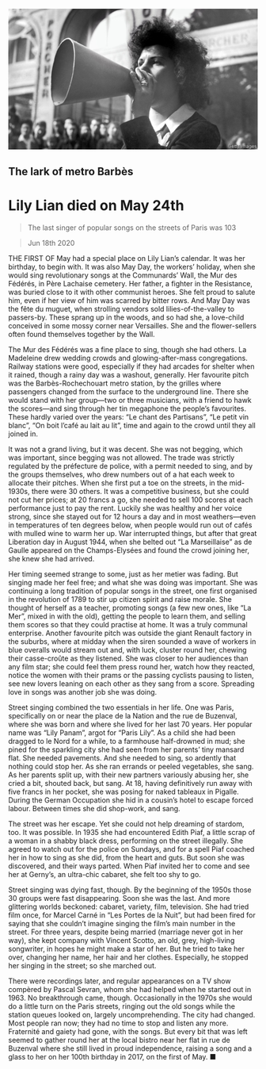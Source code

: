 ![](./images/20200620_OBP001.jpg)

## The lark of metro Barbès

# Lily Lian died on May 24th

> The last singer of popular songs on the streets of Paris was 103

> Jun 18th 2020

THE FIRST OF May had a special place on Lily Lian’s calendar. It was her birthday, to begin with. It was also May Day, the workers’ holiday, when she would sing revolutionary songs at the Communards’ Wall, the Mur des Fédérés, in Père Lachaise cemetery. Her father, a fighter in the Resistance, was buried close to it with other communist heroes. She felt proud to salute him, even if her view of him was scarred by bitter rows. And May Day was the fête du muguet, when strolling vendors sold lilies-of-the-valley to passers-by. These sprang up in the woods, and so had she, a love-child conceived in some mossy corner near Versailles. She and the flower-sellers often found themselves together by the Wall.

The Mur des Fédérés was a fine place to sing, though she had others. La Madeleine drew wedding crowds and glowing-after-mass congregations. Railway stations were good, especially if they had arcades for shelter when it rained, though a rainy day was a washout, generally. Her favourite pitch was the Barbès-Rochechouart metro station, by the grilles where passengers changed from the surface to the underground line. There she would stand with her group—two or three musicians, with a friend to hawk the scores—and sing through her tin megaphone the people’s favourites. These hardly varied over the years: “Le chant des Partisans”, “Le petit vin blanc”, “On boit l’café au lait au lit”, time and again to the crowd until they all joined in.

It was not a grand living, but it was decent. She was not begging, which was important, since begging was not allowed. The trade was strictly regulated by the préfecture de police, with a permit needed to sing, and by the groups themselves, who drew numbers out of a hat each week to allocate their pitches. When she first put a toe on the streets, in the mid-1930s, there were 30 others. It was a competitive business, but she could not cut her prices; at 20 francs a go, she needed to sell 100 scores at each performance just to pay the rent. Luckily she was healthy and her voice strong, since she stayed out for 12 hours a day and in most weathers—even in temperatures of ten degrees below, when people would run out of cafés with mulled wine to warm her up. War interrupted things, but after that great Liberation day in August 1944, when she belted out “La Marseillaise” as de Gaulle appeared on the Champs-Elysées and found the crowd joining her, she knew she had arrived.

Her timing seemed strange to some, just as her metier was fading. But singing made her feel free; and what she was doing was important. She was continuing a long tradition of popular songs in the street, one first organised in the revolution of 1789 to stir up citizen spirit and raise morale. She thought of herself as a teacher, promoting songs (a few new ones, like “La Mer”, mixed in with the old), getting the people to learn them, and selling them scores so that they could practise at home. It was a truly communal enterprise. Another favourite pitch was outside the giant Renault factory in the suburbs, where at midday when the siren sounded a wave of workers in blue overalls would stream out and, with luck, cluster round her, chewing their casse-croûte as they listened. She was closer to her audiences than any film star; she could feel them press round her, watch how they reacted, notice the women with their prams or the passing cyclists pausing to listen, see new lovers leaning on each other as they sang from a score. Spreading love in songs was another job she was doing.

Street singing combined the two essentials in her life. One was Paris, specifically on or near the place de la Nation and the rue de Buzenval, where she was born and where she lived for her last 70 years. Her popular name was “Lily Panam”, argot for “Paris Lily”. As a child she had been dragged to le Nord for a while, to a farmhouse half-drowned in mud; she pined for the sparkling city she had seen from her parents’ tiny mansard flat. She needed pavements. And she needed to sing, so ardently that nothing could stop her. As she ran errands or peeled vegetables, she sang. As her parents split up, with their new partners variously abusing her, she cried a bit, shouted back, but sang. At 18, having definitively run away with five francs in her pocket, she was posing for naked tableaux in Pigalle. During the German Occupation she hid in a cousin’s hotel to escape forced labour. Between times she did shop-work, and sang.

The street was her escape. Yet she could not help dreaming of stardom, too. It was possible. In 1935 she had encountered Edith Piaf, a little scrap of a woman in a shabby black dress, performing on the street illegally. She agreed to watch out for the police on Sundays, and for a spell Piaf coached her in how to sing as she did, from the heart and guts. But soon she was discovered, and their ways parted. When Piaf invited her to come and see her at Gerny’s, an ultra-chic cabaret, she felt too shy to go.

Street singing was dying fast, though. By the beginning of the 1950s those 30 groups were fast disappearing. Soon she was the last. And more glittering worlds beckoned: cabaret, variety, film, television. She had tried film once, for Marcel Carné in “Les Portes de la Nuit”, but had been fired for saying that she couldn’t imagine singing the film’s main number in the street. For three years, despite being married (marriage never got in her way), she kept company with Vincent Scotto, an old, grey, high-living songwriter, in hopes he might make a star of her. But he tried to take her over, changing her name, her hair and her clothes. Especially, he stopped her singing in the street; so she marched out.

There were recordings later, and regular appearances on a TV show compèred by Pascal Sevran, whom she had helped when he started out in 1963. No breakthrough came, though. Occasionally in the 1970s she would do a little turn on the Paris streets, ringing out the old songs while the station queues looked on, largely uncomprehending. The city had changed. Most people ran now; they had no time to stop and listen any more. Fraternité and gaiety had gone, with the songs. But every bit that was left seemed to gather round her at the local bistro near her flat in rue de Buzenval where she still lived in proud independence, raising a song and a glass to her on her 100th birthday in 2017, on the first of May. ■
